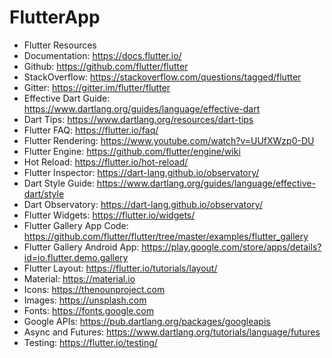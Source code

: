 # FlutterApp

- Flutter Resources
- Documentation: https://docs.flutter.io/
- Github: https://github.com/flutter/flutter
- StackOverflow: https://stackoverflow.com/questions/tagged/flutter
- Gitter: https://gitter.im/flutter/flutter
- Effective Dart Guide: https://www.dartlang.org/guides/language/effective-dart
- Dart Tips: https://www.dartlang.org/resources/dart-tips
- Flutter FAQ: https://flutter.io/faq/
- Flutter Rendering: https://www.youtube.com/watch?v=UUfXWzp0-DU
- Flutter Engine: https://github.com/flutter/engine/wiki
- Hot Reload: https://flutter.io/hot-reload/
- Flutter Inspector: https://dart-lang.github.io/observatory/
- Dart Style Guide: https://www.dartlang.org/guides/language/effective-dart/style
- Dart Observatory: https://dart-lang.github.io/observatory/
- Flutter Widgets: https://flutter.io/widgets/
- Flutter Gallery App Code: https://github.com/flutter/flutter/tree/master/examples/flutter_gallery
- Flutter Gallery Android App: https://play.google.com/store/apps/details?id=io.flutter.demo.gallery
- Flutter Layout: https://flutter.io/tutorials/layout/
- Material: https://material.io
- Icons: https://thenounproject.com
- Images: https://unsplash.com
- Fonts: https://fonts.google.com
- Google APIs: https://pub.dartlang.org/packages/googleapis
- Async and Futures: https://www.dartlang.org/tutorials/language/futures
- Testing: https://flutter.io/testing/
